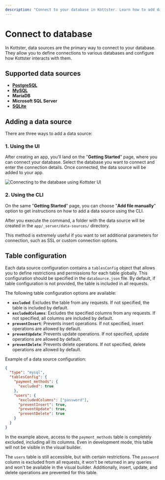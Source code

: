```yaml
---
description: "Connect to your database in Kottster. Learn how to add data sources, configure tables, and manage permissions."
---
```


# Connect to database

In Kottster, data sources are the primary way to connect to your database. They allow you to define connections to various databases and configure how Kottster interacts with them.

## Supported data sources

- **[PostgreSQL](https://kottster.app/admin-panel-for-postgresql)**
- **[MySQL](https://kottster.app/admin-panel-for-mysql)**
- **MariaDB**
- **Microsoft SQL Server**
- **[SQLite](https://kottster.app/admin-panel-for-sqlite)**

## Adding a data source

There are three ways to add a data source:

### 1. Using the UI

After creating an app, you’ll land on the "**Getting Started**" page, where you can connect your database. Select the database you want to connect and enter the connection details. Once connected, the data source will be added to your app.

![Connecting to the database using Kottster UI](./connecting-admin-panel-to-db.png)

### 2. Using the CLI

On the same "**Getting Started**" page, you can choose "**Add file manually**" option to get instructions on how to add a data source using the CLI.

After you execute the command, a folder with the data source will be created in the `app/_server/data-sources/` directory.

This method is extremely useful if you want to set additional parameters for connection, such as SSL or custom connection options.

## Table configuration

Each data source configuration contains a `tablesConfig` object that allows you to define restrictions and permissions for each table globally. This configuration should be specified in the `dataSource.json` file. By default, if table configuration is not provided, the table is included in all requests.

The following table configuration options are available:
- **`excluded`**: Excludes the table from any requests. If not specified, the table is included by default.
- **`excludedColumns`**: Excludes the specified columns from any requests. If not specified, all columns are included by default.
- **`preventInsert`**: Prevents insert operations. If not specified, insert operations are allowed by default.
- **`preventUpdate`**: Prevents update operations. If not specified, update operations are allowed by default.
- **`preventDelete`**: Prevents delete operations. If not specified, delete operations are allowed by default.

Example of a data source configuration:

```json [app/_server/data-sources/mysql-db/dataSource.json]
{
  "type": "mysql",
  "tablesConfig": {
    "payment_methods": {
      "excluded": true
    },
    "users": {
      "excludedColumns": ["password"],
      "preventInsert": true,
      "preventUpdate": true,
      "preventDelete": true
    }
  }
}
```

In the example above, access to the `payment_methods` table is completely excluded, including all its columns. Even in development mode, this table will not be visible in the visual builder.

The `users` table is still accessible, but with certain restrictions. The `password` column is excluded from all requests, it won't be returned in any queries and won't be available in the visual builder. Additionally, insert, update, and delete operations are prevented for this table.